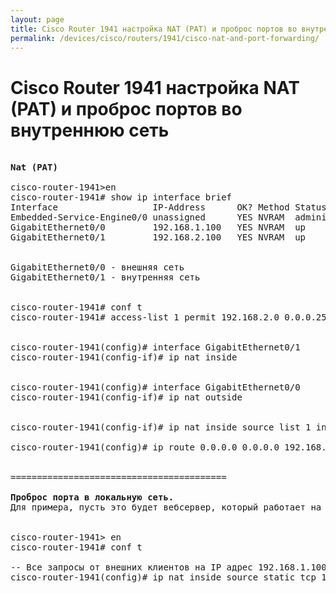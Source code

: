 ```yaml
---
layout: page
title: Cisco Router 1941 настройка NAT (PAT) и проброс портов во внутреннюю сеть
permalink: /devices/cisco/routers/1941/cisco-nat-and-port-forwarding/
---
```


# Cisco Router 1941 настройка NAT (PAT) и проброс портов во внутреннюю сеть

<pre>

<strong>Nat (PAT)</strong>

cisco-router-1941>en
cisco-router-1941# show ip interface brief
Interface                  IP-Address      OK? Method Status                Protocol
Embedded-Service-Engine0/0 unassigned      YES NVRAM  administratively down down
GigabitEthernet0/0         192.168.1.100   YES NVRAM  up                    up
GigabitEthernet0/1         192.168.2.100   YES NVRAM  up                    up


GigabitEthernet0/0 - внешняя сеть
GigabitEthernet0/1 - внутренняя сеть


cisco-router-1941# conf t
cisco-router-1941# access-list 1 permit 192.168.2.0 0.0.0.255


cisco-router-1941(config)# interface GigabitEthernet0/1
cisco-router-1941(config-if)# ip nat inside


cisco-router-1941(config)# interface GigabitEthernet0/0
cisco-router-1941(config-if)# ip nat outside


cisco-router-1941(config-if)# ip nat inside source list 1 interface GigabitEthernet0/0 overload

cisco-router-1941(config)# ip route 0.0.0.0 0.0.0.0 192.168.1.1


=========================================

<strong>Проброс порта в локальную сеть.</strong>
Для примера, пусть это будет вебсервер, который работает на хосте 192.168.2.20 и слушает порт 80.


cisco-router-1941> en
cisco-router-1941# conf t

-- Все запросы от внешних клиентов на IP адрес 192.168.1.100 с портом 80 должны перенаправляться на IP адрес 192.168.2.20 с портом 80
cisco-router-1941(config)# ip nat inside source static tcp 192.168.2.20 80 192.168.1.100 80 extendable


</pre>
